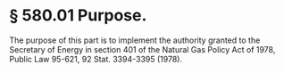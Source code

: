 # § 580.01   Purpose.

The purpose of this part is to implement the authority granted to the Secretary of Energy in section 401 of the Natural Gas Policy Act of 1978, Public Law 95-621, 92 Stat. 3394-3395 (1978). 




